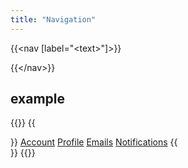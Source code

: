 ```yaml
---
title: "Navigation"
---
```


{{\<nav [label="\<text\>"]>}}

{{\</nav\>}}

## example

{{<example>}}
{{<nav label="Person settings">}}
    <a class="menu-item" href="#url" aria-current="page">Account</a>
    <a class="menu-item" href="#url">Profile</a>
    <a class="menu-item" href="#url">Emails</a>
    <a class="menu-item" href="#url">Notifications</a>
{{</nav>}}
{{</example>}}
